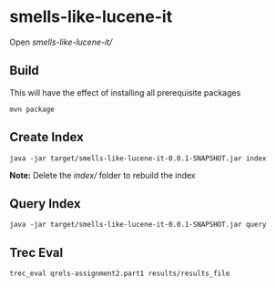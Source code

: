 # smells-like-lucene-it

Open *smells-like-lucene-it/*

## Build
This will have the effect of installing all prerequisite packages

```mvn package```

## Create Index

```java -jar target/smells-like-lucene-it-0.0.1-SNAPSHOT.jar index```

**Note:** Delete the *index/* folder to rebuild the index

## Query Index
```java -jar target/smells-like-lucene-it-0.0.1-SNAPSHOT.jar query```

## Trec Eval

```trec_eval qrels-assignment2.part1 results/results_file```
